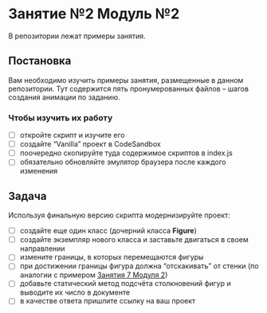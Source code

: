 # Занятие №2 Модуль №2

В репозитории лежат примеры занятия.

## Постановка

Вам необходимо изучить примеры занятия, размещенные в данном репозитории.
Тут содержится пять пронумерованных файлов – шагов создания анимации по заданию. 

### Чтобы изучить их работу

- [ ] откройте скрипт и изучите его
- [ ] создайте “Vanilla” проект в CodeSandbox
- [ ] поочередно скопируйте туда содержимое скриптов в index.js
- [ ] обязательно обновляйте эмулятор браузера после каждого изменения

## Задача
Используя финальную версию скрипта модернизируйте проект:
- [ ] создайте еще один класс (дочерний класса __Figure__)
- [ ] создайте экземпляр нового класса и заставьте двигаться в своем направлении
- [ ] измените границы, в которых перемещаются фигуры
- [ ] при достижении границы фигура должна “отскакивать” от стенки (по аналогии с примером [Занятия 7 Модуля 2](https://gitlab.com/devhouse_frontend/second_module/2.7.js_and_html))
- [ ] добавьте статический метод подсчёта столкновений фигур и выводите их число в документе
- [ ] в качестве ответа пришлите ссылку на ваш проект